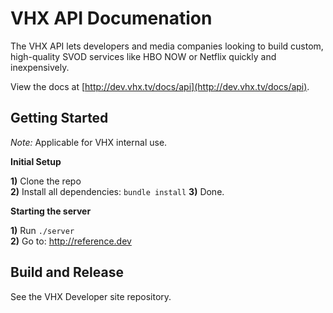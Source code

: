 # VHX API Documenation
The VHX API lets developers and media companies looking to build custom, high-quality SVOD services like HBO NOW or Netflix quickly and inexpensively.

View the docs at [http://dev.vhx.tv/docs/api](http://dev.vhx.tv/docs/api).

## Getting Started

*Note:* Applicable for VHX internal use.

**Initial Setup**

**1)** Clone the repo  
**2)** Install all dependencies: `bundle install`
**3)** Done.

**Starting the server**

**1)** Run `./server`  
**2)** Go to: http://reference.dev

## Build and Release

See the VHX Developer site repository.